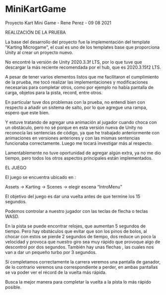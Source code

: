 # MiniKartGame

Proyecto Kart Mini Game - Rene Perez - 09 08 2021

REALIZACIÓN DE LA PRUEBA

La base del desarrollo del proyecto fue la implementación del template "Karting Microgame", el cual es uno de los templates base que proporciona Unity al crear un proyecto nuevo.

No encontré la versión de Unity 2020.3.3f LTS, por lo que tuve que descargar la más reciente recomendada por el hub, que es  2020.3.15f2 LTS.

A pesar de tener varios elementos listos que me facilitaron el cumplimiento de la prueba, me tocó realizar las implementaciones y modificaciones necesarias para completar otros, como por ejemplo no había pantalla de carga, objetos para la pista, record, entre otros.

 En particular tuve dos problemas con la prueba, no entendí bien con respecto a añadir un sistema de salto, por lo que agregue una rampa, espero que este bien.

Y estuve tratando de agregar una animación al jugador cuando choca con un obstáculo, pero no sé porque en esta versión nueva de Unity no reconocía las sentencias de código, ya que he trabajado anteriormente con animaciones en versiones anteriores y con las mismas sentencias funcionaba correctamente. Luego me tocará investigar más al respecto.

 Lamentablemente no tuve oportunidad de agregar algún extra, ya no me dio tiempo, pero todos los otros aspectos principales están implementados.

EL JUEGO

El juego se encuentra ubicado en :

Assets -> Karting -> Scenes -> elegir escena “IntroMenu”

El objetivo del juego es dar una vuelta antes de que termine los 15 segundos.

Podemos controlar a nuestro jugador con las teclas de flecha o teclas WASD.

En la pista se puede encontrar relojes, que aumentan 5 segundos de tiempo.
Pero hay obstáculos que evitar que son los pinos de bolos, al chocar con estos se pierde 2 segundos de tiempo, dos reduce un poco la velocidad y provoca que nuestro giro sea muy rápido que provoque algo de descontrol por dos segundos.
También hay unas flechas , las cuales nos van a dar un pequeño turbo por 3 segundos.

Sí completamos correctamente la carrera veremos una pantalla de ganador, de lo contrario veremos una correspondiente a perder, en ambas pantallas se va poder ver el récord de la vuelta más rápida.

Busca la mejor manera para completar la vuelta a la pista lo más rápido posible.
